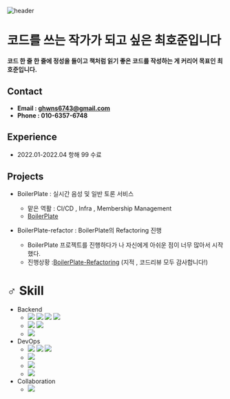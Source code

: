 ![header](https://capsule-render.vercel.app/api?type=shark&color=auto&height=250&section=header&text=Hojun's%20GitHub&fontSize=70&animation=scaleIn)

# 코드를 쓰는 작가가 되고 싶은 최호준입니다
**코드 한 줄 한 줄에 정성을 들이고
책처럼 읽기 좋은 코드를 작성하는 게 커리어 목표인 최호준입니다.**

## Contact
- **Email : ghwns6743@gmail.com**<br>
- **Phone  : 010-6357-6748**<br>

## Experience
* 2022.01-2022.04 항해 99 수료

## Projects
* BoilerPlate : 실시간 음성 및 일반 토론 서비스
  * 맡은 역활 : CI/CD , Infra , Membership Management
  * [BoilerPlate](https://github.com/Hojun-Cho/Mople-Refactor)
            
                 
* BoilerPlate-refactor : BoilerPlate의 Refactoring 진행
  *  BoilerPlate 프로젝트를 진행하다가 나 자신에게 아쉬운 점이 너무 많아서 시작했다.
  * 진행상황  :[BoilerPlate-Refactoring](https://github.com/Hojun-Cho/Mople-Refactor) (지적 , 코드리뷰 모두 감사합니다!)


# ♂️  Skill

- Backend<br>
    -  <img src="https://img.shields.io/badge/java-007396?style=for-the-badge&logo=java&logoColor=white">  <img src="https://img.shields.io/badge/spring-6DB33F?style=for-the-badge&logo=spring&logoColor=white"> <img src="https://img.shields.io/badge/Spring Boot-6DB33F?style=for-the-badge&logo=jpa&logoColor=white">      <img src="https://img.shields.io/badge/Spring Data JPA-6DB33F?style=for-the-badge&logo=jpa&logoColor=white">  <br>
    -    <img src="https://img.shields.io/badge/Junit5-25A162?style=for-the-badge&logo=#25A162&logoColor=white">  <img src="https://img.shields.io/badge/Mockito-25A162?style=for-the-badge&logo=#25A162&logoColor=white"> <br>
    -    <img src="https://img.shields.io/badge/GRADLE-007396?style=for-the-badge&logo=#25A162&logoColor=white">
- DevOps    
  - <img src="https://img.shields.io/badge/EC2-FF9900?style=for-the-badge&logo=#25A162&logoColor=white"> <img src="https://img.shields.io/badge/Beanstalk-FF9900?style=for-the-badge&logo=#25A162&logoColor=white">   <img src="https://img.shields.io/badge/ROUTE53-FF9900?style=for-the-badge&logo=#25A162&logoColor=white"> 
  - <img src="https://img.shields.io/badge/MYSQL-4479A1?style=for-the-badge&logo=#25A162&logoColor=white">
  - <img src="https://img.shields.io/badge/GITHUB ACTION-181717?style=for-the-badge&logo=#25A162&logoColor=white"> 
  -   <img src="https://img.shields.io/badge/PINPOINT-009DE0?style=for-the-badge&logo=#25A162&logoColor=white">
- Collaboration
  - <img src="https://img.shields.io/badge/SLACK-4A154B?style=for-the-badge&logo=#25A162&logoColor=white">
